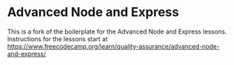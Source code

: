 # Advanced Node and Express

This is a fork of the boilerplate for the Advanced Node and Express lessons. Instructions for the lessons start at https://www.freecodecamp.org/learn/quality-assurance/advanced-node-and-express/
